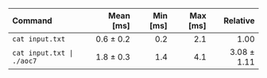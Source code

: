 | Command | Mean [ms] | Min [ms] | Max [ms] | Relative |
|:---|---:|---:|---:|---:|
| `cat input.txt` | 0.6 ± 0.2 | 0.2 | 2.1 | 1.00 |
| `cat input.txt \| ./aoc7` | 1.8 ± 0.3 | 1.4 | 4.1 | 3.08 ± 1.11 |
